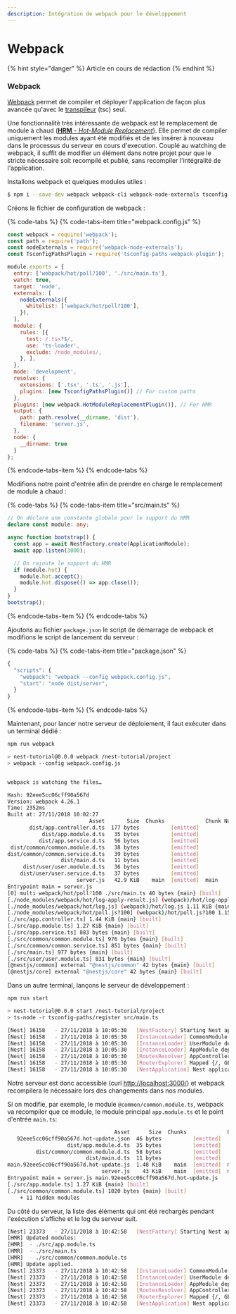 ```yaml
---
description: Intégration de webpack pour le développement
---
```


# Webpack

{% hint style="danger" %}
Article en cours de rédaction
{% endhint %}

### Webpack

[Webpack](https://webpack.js.org/) permet de compiler et déployer l'application de façon plus avancée qu'avec le [transpileur](https://fr.wiktionary.org/wiki/transpileur) \(tsc\) seul.

Une fonctionnalité très intéressante de webpack est le remplacement de module à chaud \([**HRM** _- Hot-Module Replacement_](https://docs.nestjs.com/techniques/hot-reload)\). Elle permet de compiler uniquement les modules ayant été modifiés et de les insérer à nouveau dans le processus du serveur en cours d'execution. Couplé au watching de webpack, il suffit de modifier un élément dans notre projet pour que le stricte nécessaire soit recompilé et publié, sans recompiler l'intégralité de l'application.

Installons webpack et quelques modules utiles :

```bash
$ npm i --save-dev webpack webpack-cli webpack-node-externals tsconfig-paths-webpack-plugin
```

Créons le fichier de configuration de webpack :

{% code-tabs %}
{% code-tabs-item title="webpack.config.js" %}
```javascript
const webpack = require('webpack');
const path = require('path');
const nodeExternals = require('webpack-node-externals');
const TsconfigPathsPlugin = require('tsconfig-paths-webpack-plugin');

module.exports = {
  entry: ['webpack/hot/poll?100', './src/main.ts'],
  watch: true,
  target: 'node',
  externals: [
    nodeExternals({
      whitelist: ['webpack/hot/poll?100'],
    }),
  ],
  module: {
    rules: [{
      test: /.tsx?$/,
      use: 'ts-loader',
      exclude: /node_modules/,
    }, ],
  },
  mode: 'development',
  resolve: {
    extensions: ['.tsx', '.ts', '.js'],
    plugins: [new TsconfigPathsPlugin()] // For custom paths
  },
  plugins: [new webpack.HotModuleReplacementPlugin()], // For HMR
  output: {
    path: path.resolve(__dirname, 'dist'),
    filename: 'server.js',
  },
  node: {
    __dirname: true
  }
};
```
{% endcode-tabs-item %}
{% endcode-tabs %}

Modifions notre point d'entrée afin de prendre en charge le remplacement de module à chaud :

{% code-tabs %}
{% code-tabs-item title="src/main.ts" %}
```typescript
// On déclare une constante globale pour le support du HMR
declare const module: any;

async function bootstrap() {
  const app = await NestFactory.create(ApplicationModule);
  await app.listen(3000);

  // On rajoute le support du HMR
  if (module.hot) {
    module.hot.accept();
    module.hot.dispose(() => app.close());
  }
}
bootstrap();
```
{% endcode-tabs-item %}
{% endcode-tabs %}

Ajoutons au fichier `package.json` le script de démarrage de webpack et modifions le script de lancement du serveur :

{% code-tabs %}
{% code-tabs-item title="package.json" %}
```javascript
{
  "scripts": {
    "webpack": "webpack --config webpack.config.js",
    "start": "node dist/server",
  }
}
```
{% endcode-tabs-item %}
{% endcode-tabs %}

Maintenant, pour lancer notre serveur de déploiement, il faut exécuter dans un terminal dédié :

```bash
npm run webpack

> nest-tutorial@0.0.0 webpack /nest-tutorial/project
> webpack --config webpack.config.js


webpack is watching the files…

Hash: 92eee5cc06cff90a567d
Version: webpack 4.26.1
Time: 2352ms
Built at: 27/11/2018 10:02:27
                          Asset       Size  Chunks             Chunk Names
       dist/app.controller.d.ts  177 bytes          [emitted]
           dist/app.module.d.ts   35 bytes          [emitted]
          dist/app.service.d.ts   56 bytes          [emitted]
 dist/common/common.module.d.ts   38 bytes          [emitted]
dist/common/common.service.d.ts   39 bytes          [emitted]
                 dist/main.d.ts   11 bytes          [emitted]
     dist/user/user.module.d.ts   36 bytes          [emitted]
    dist/user/user.service.d.ts   37 bytes          [emitted]
                      server.js   42.9 KiB    main  [emitted]  main
Entrypoint main = server.js
[0] multi webpack/hot/poll?100 ./src/main.ts 40 bytes {main} [built]
[./node_modules/webpack/hot/log-apply-result.js] (webpack)/hot/log-apply-result.js 1.27 KiB {main} [built]
[./node_modules/webpack/hot/log.js] (webpack)/hot/log.js 1.11 KiB {main} [built]
[./node_modules/webpack/hot/poll.js?100] (webpack)/hot/poll.js?100 1.15 KiB {main} [built]
[./src/app.controller.ts] 1.44 KiB {main} [built]
[./src/app.module.ts] 1.27 KiB {main} [built]
[./src/app.service.ts] 883 bytes {main} [built]
[./src/common/common.module.ts] 976 bytes {main} [built]
[./src/common/common.service.ts] 851 bytes {main} [built]
[./src/main.ts] 977 bytes {main} [built]
[./src/user/user.module.ts] 831 bytes {main} [built]
[@nestjs/common] external "@nestjs/common" 42 bytes {main} [built]
[@nestjs/core] external "@nestjs/core" 42 bytes {main} [built]
```

Dans un autre terminal, lançons le serveur de développement :

```bash
npm run start

> nest-tutorial@0.0.0 start /nest-tutorial/project
> ts-node -r tsconfig-paths/register src/main.ts

[Nest] 16158   - 27/11/2018 à 10:05:30   [NestFactory] Starting Nest application...
[Nest] 16158   - 27/11/2018 à 10:05:30   [InstanceLoader] CommonModule dependencies initialized +9ms
[Nest] 16158   - 27/11/2018 à 10:05:30   [InstanceLoader] UserModule dependencies initialized +0ms
[Nest] 16158   - 27/11/2018 à 10:05:30   [InstanceLoader] AppModule dependencies initialized +1ms
[Nest] 16158   - 27/11/2018 à 10:05:30   [RoutesResolver] AppController {/}: +17ms
[Nest] 16158   - 27/11/2018 à 10:05:30   [RouterExplorer] Mapped {/, GET} route +2ms
[Nest] 16158   - 27/11/2018 à 10:05:30   [NestApplication] Nest application successfully started +1ms
```

Notre serveur est donc accessible \(curl [http://localhost:3000/](http://localhost:3000/)\) et webpack recompilera le nécessaire lors des changements dans nos modules.

Si on modifie, par exemple, le module `@common/common.module.ts`, webpack va recompiler que ce module, le module principal `app.module.ts` et le point d'entrée `main.ts`:

```bash
                                  Asset      Size  Chunks             Chunk Names
   92eee5cc06cff90a567d.hot-update.json  46 bytes          [emitted]
                   dist/app.module.d.ts  35 bytes          [emitted]
         dist/common/common.module.d.ts  58 bytes          [emitted]
                         dist/main.d.ts  11 bytes          [emitted]
main.92eee5cc06cff90a567d.hot-update.js  1.48 KiB    main  [emitted]  main
                              server.js    43 KiB    main  [emitted]  main
Entrypoint main = server.js main.92eee5cc06cff90a567d.hot-update.js
[./src/app.module.ts] 1.27 KiB {main} [built]
[./src/common/common.module.ts] 1020 bytes {main} [built]
    + 11 hidden modules
```

Du côté du serveur, la liste des éléments qui ont été rechargés pendant l'exécution s'affiche et le log du serveur suit.

```bash
[Nest] 23373   - 27/11/2018 à 10:42:58   [NestFactory] Starting Nest application... +23246ms
[HMR] Updated modules:
[HMR]  - ./src/app.module.ts
[HMR]  - ./src/main.ts
[HMR]  - ./src/common/common.module.ts
[HMR] Update applied.
[Nest] 23373   - 27/11/2018 à 10:42:58   [InstanceLoader] CommonModule dependencies initialized +2ms
[Nest] 23373   - 27/11/2018 à 10:42:58   [InstanceLoader] UserModule dependencies initialized +0ms
[Nest] 23373   - 27/11/2018 à 10:42:58   [InstanceLoader] AppModule dependencies initialized +0ms
[Nest] 23373   - 27/11/2018 à 10:42:58   [RoutesResolver] AppController {/}: +0ms
[Nest] 23373   - 27/11/2018 à 10:42:58   [RouterExplorer] Mapped {/, GET} route +1ms
[Nest] 23373   - 27/11/2018 à 10:42:58   [NestApplication] Nest application successfully started +0ms
```

